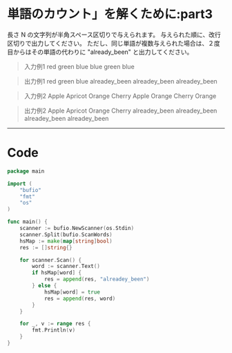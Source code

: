 # 単語のカウント」を解くために:part3

長さ N の文字列が半角スペース区切りで与えられます。
与えられた順に、改行区切りで出力してください。
ただし、同じ単語が複数与えられた場合は、２度目からはその単語の代わりに "already_been" と出力してください。

> 入力例1
red green blue blue green blue

> 出力例1
red
green
blue
alreadey_been
alreadey_been
alreadey_been

> 入力例2
Apple Apricot Orange Cherry Apple Orange Cherry Orange

> 出力例2
Apple
Apricot
Orange
Cherry
alreadey_been
alreadey_been
alreadey_been
alreadey_been

---

# Code
```go
package main

import (
	"bufio"
	"fmt"
	"os"
)

func main() {
	scanner := bufio.NewScanner(os.Stdin)
	scanner.Split(bufio.ScanWords)
	hsMap := make(map[string]bool)
	res := []string{}

	for scanner.Scan() {
		word := scanner.Text()
		if hsMap[word] {
			res = append(res, "alreadey_been")
		} else {
			hsMap[word] = true
			res = append(res, word)
		}
	}

	for _, v := range res {
		fmt.Println(v)
	}
}
```